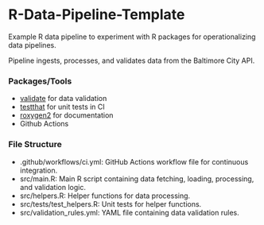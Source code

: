 # R-Data-Pipeline-Template

Example R data pipeline to experiment with R packages for operationalizing data pipelines.

Pipeline ingests, processes, and validates data from the Baltimore City API.

### Packages/Tools

- [validate](https://cran.r-project.org/web/packages/validate/vignettes/cookbook.html) for data validation
- [testthat](https://cran.r-project.org/web/packages/testthat/index.html) for unit tests in CI
- [roxygen2](https://cran.r-project.org/web/packages/roxygen2/vignettes/roxygen2.html) for documentation
- Github Actions

### File Structure

- .github/workflows/ci.yml: GitHub Actions workflow file for continuous integration.
- src/main.R: Main R script containing data fetching, loading, processing, and validation logic.
- src/helpers.R: Helper functions for data processing.
- src/tests/test_helpers.R: Unit tests for helper functions.
- src/validation_rules.yml: YAML file containing data validation rules.
